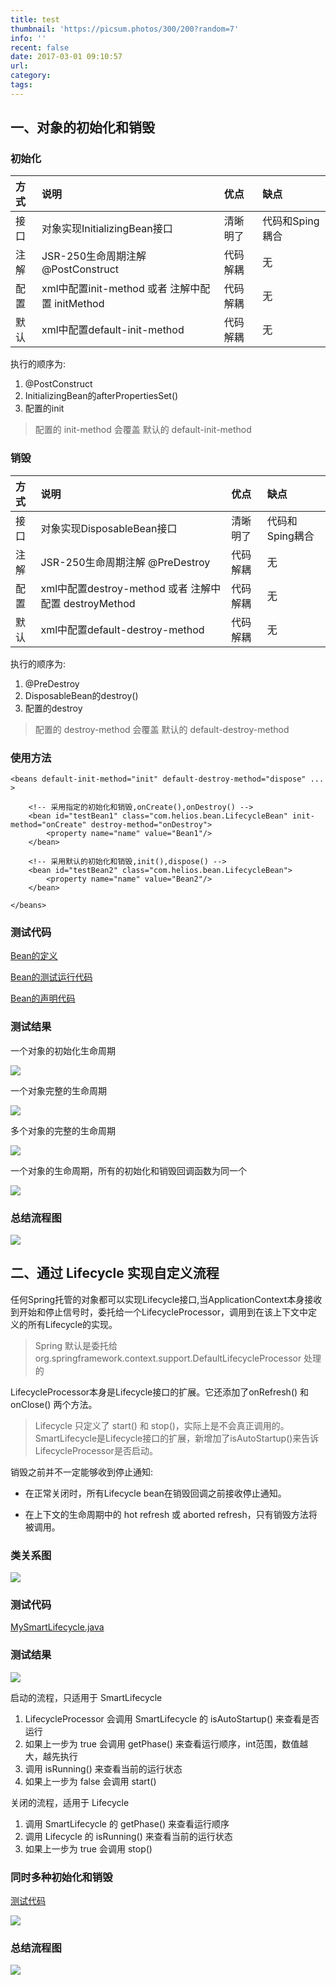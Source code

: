 ```yaml
---
title: test
thumbnail: 'https://picsum.photos/300/200?random=7'
info: ''
recent: false
date: 2017-03-01 09:10:57
url:
category:
tags:
---
```


## 一、对象的初始化和销毁

### 初始化

| 方式 | 说明 | 优点 | 缺点 |
|:----|:----|:----|:----|
|接口|对象实现InitializingBean接口|清晰明了|代码和Sping耦合|
|注解|JSR-250生命周期注解 @PostConstruct| 代码解耦 | 无 |
|配置|xml中配置init-method 或者 注解中配置 initMethod | 代码解耦 | 无 |
|默认|xml中配置default-init-method | 代码解耦 | 无 |

执行的顺序为:

1. @PostConstruct
2. InitializingBean的afterPropertiesSet()
3. 配置的init

>  配置的 init-method 会覆盖 默认的 default-init-method

### 销毁

| 方式 | 说明 | 优点 | 缺点 |
|:----|:----|:----|:----|
|接口|对象实现DisposableBean接口|清晰明了|代码和Sping耦合|
|注解|JSR-250生命周期注解 @PreDestroy| 代码解耦 | 无 |
|配置|xml中配置destroy-method 或者 注解中配置 destroyMethod | 代码解耦 | 无 |
|默认|xml中配置default-destroy-method | 代码解耦 | 无 |

执行的顺序为:

1. @PreDestroy
2. DisposableBean的destroy()
3. 配置的destroy

>  配置的 destroy-method 会覆盖 默认的 default-destroy-method

### 使用方法

```
<beans default-init-method="init" default-destroy-method="dispose" ... >
     
    <!-- 采用指定的初始化和销毁,onCreate(),onDestroy() -->
    <bean id="testBean1" class="com.helios.bean.LifecycleBean" init-method="onCreate" destroy-method="onDestroy">
        <property name="name" value="Bean1"/>
    </bean>
    
    <!-- 采用默认的初始化和销毁,init(),dispose() -->
    <bean id="testBean2" class="com.helios.bean.LifecycleBean">
        <property name="name" value="Bean2"/>
    </bean>
    
</beans>
```

### 测试代码

[Bean的定义](https://git.oschina.net/IP/LearnSpring/blob/master/src/test/java/com/helios/bean/LifecycleBean.java)

[Bean的测试运行代码](https://git.oschina.net/IP/LearnSpring/blob/master/src/test/java/com/helios/beans/TestBeanLife.java)

[Bean的声明代码](https://git.oschina.net/IP/LearnSpring/blob/master/src/test/resources/applicationBeanTest.xml)

### 测试结果

一个对象的初始化生命周期

![](/assets/image/blog/spring-bean-lifecycle/1.png)

一个对象完整的生命周期

![](/assets/image/blog/spring-bean-lifecycle/2.png)

多个对象的完整的生命周期

![](/assets/image/blog/spring-bean-lifecycle/3.png)

一个对象的生命周期，所有的初始化和销毁回调函数为同一个

![](/assets/image/blog/spring-bean-lifecycle/4.png)

### 总结流程图

![](/assets/image/blog/spring-bean-lifecycle/5.png)

## 二、通过 Lifecycle 实现自定义流程

任何Spring托管的对象都可以实现Lifecycle接口,当ApplicationContext本身接收到开始和停止信号时，委托给一个LifecycleProcessor，调用到在该上下文中定义的所有Lifecycle的实现。

> Spring 默认是委托给 org.springframework.context.support.DefaultLifecycleProcessor 处理的

LifecycleProcessor本身是Lifecycle接口的扩展。它还添加了onRefresh() 和 onClose() 两个方法。

> Lifecycle 只定义了 start() 和 stop()，实际上是不会真正调用的。SmartLifecycle是Lifecycle接口的扩展，新增加了isAutoStartup()来告诉LifecycleProcessor是否启动。

销毁之前并不一定能够收到停止通知:

- 在正常关闭时，所有Lifecycle bean在销毁回调之前接收停止通知。

- 在上下文的生命周期中的 hot refresh 或 aborted refresh，只有销毁方法将被调用。

### 类关系图

![](/assets/image/blog/spring-bean-lifecycle/6.png)

### 测试代码

[MySmartLifecycle.java](https://git.oschina.net/IP/LearnSpring/blob/master/src/test/java/com/helios/bean/MySmartLifecycle.java)

### 测试结果

![](/assets/image/blog/spring-bean-lifecycle/7.png)

启动的流程，只适用于 SmartLifecycle

1. LifecycleProcessor 会调用 SmartLifecycle 的 isAutoStartup() 来查看是否运行
2. 如果上一步为 true 会调用 getPhase() 来查看运行顺序，int范围，数值越大，越先执行
3. 调用 isRunning() 来查看当前的运行状态
4. 如果上一步为 false 会调用 start()

关闭的流程，适用于 Lifecycle

1. 调用 SmartLifecycle 的 getPhase() 来查看运行顺序
2. 调用 Lifecycle 的 isRunning() 来查看当前的运行状态
3. 如果上一步为 true 会调用 stop()

### 同时多种初始化和销毁

[测试代码](https://git.oschina.net/IP/LearnSpring/blob/master/src/test/java/com/helios/bean/MySmartLifecycle2.java)

![](/assets/image/blog/spring-bean-lifecycle/8.png)

### 总结流程图

![](/assets/image/blog/spring-bean-lifecycle/9.png)